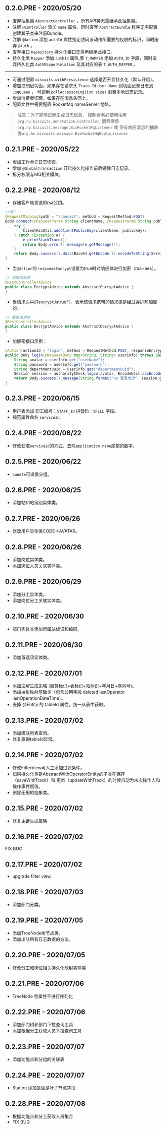 ## 0.2.0.PRE - 2020/05/20
* 废弃抽象类 `AbstractController` ，所有API类无需继承此抽象类。
* 注解 `@Controller` 添加 `name` 属性，同时废弃 `AbstractBundle` 程序无需配置创建其子类来注册Bundle。
* 注解 `@Action` 添加 `authId` 属性指定访问该动作所需要的权限的标识，同时废弃 `@Auth` 。
* 废弃接口 `Repository` 持久化接口无需再继承此接口。
* 持久化类 `Mapper` 添加 `authId` 属性,表 `T_MAPPER` 添加 `AUTH_ID` 字段，同时废弃持久化类 `AuthMapperRelation` 及其对应的表 `T_AUTH_MAPPER` 。
---
* 可通过配置 `biscuits.withPersistence` 选择是否开启持久化（默认开启）。
* 增加控制层切面，如果存在请求头 `Trace-Id` `User-Name` 则切面记录日志到 `LogQueue` ， 可调用 `pollAccessorLog(int size)` 消费本地日志记录。
* 增加消费者切面，如果存在消息头同上。
* 配置文件中需要配置 RocketMq nameServer 地址。
        
> 注意：为了能够正确生成日志信息，
> 控制器务必使用注解 `org.hv.biscuits.annotation.Controller`, 
> 消费继承 `org.hv.biscuits.message.BisRocketMqListener` 或 带有响应消息的抽象类`org.hv.biscuits.message.BisRocketMqReplyListener`

## 0.2.1.PRE - 2020/05/22
* 增加工作单元日志切面。
* 增加 `@GlobalTransaction` 开启持久化操作前后镜像日志记录。
* 拆分权限与MQ相关模块。

## 0.2.2.PRE - 2020/06/12
* 存储客户端发送的rsa公钥。
```java
//例：
@RequestMapping(path = "/connect", method = RequestMethod.POST)
Body connect(@RequestParam String clientName, @RequestParam String publicKey) {
    try {
        ClientRsaUtil.addClientPublicKey(clientName, publicKey);
    } catch (Exception e) {
        e.printStackTrace();
        return Body.error().message(e.getMessage());
    }
    return Body.success().data(Base64.getEncoder().encodeToString(ServiceRsaUtil.getPublicKey().getEncoded()));
}

```
* 当`@Action`的 `responseEncrypt`设置为true时对响应体进行加密（rsa+aes）。
```java
// 加密响应体
@RestControllerAdvice
public class EncryptAdvice extends AbstractEncryptAdvice {
}
```
* 当请求头中的`encrypt`为true时，表示该请求携带的请求提是经过哭护短加密的。
```java
// 解密请求体
@RestControllerAdvice
public class DecryptAdvice extends AbstractDecryptAdvice {
}
```

* 加解密接口示例：
```java
@Action(actionId = "login", method = RequestMethod.POST, responseEncrypt = true)
public Body login(@RequestBody Map<String, String> userInfo) throws SQLException {
    String avatar = userInfo.get("userName");
    String password = userInfo.get("password");
    String departmentUuid = userInfo.get("departmentUuid");
    Session session = authorityCheck.login(avatar, EncodeUtil.abcEncoder(password), departmentUuid);
    return Body.success().message(String.format("%s 登录成功", session.getUserView().getName())).token(session.getToken()).data(session.getUserView());
}
```

## 0.2.3.PRE - 2020/06/15
* 用户表添加 职工编号：`STAFF_ID` 拼音码：`SPELL` 字段。 
* 规范属性命名 `serviceId`。

## 0.2.4.PRE - 2020/06/22
* 修改获取`serviceId`的方式，去除`application.name`尾部的数字。

## 0.2.5.PRE - 2020/06/22
* `bundle`可设置分组。

## 0.2.6.PRE - 2020/06/25
* 添加站和站级别实体类。

## 0.2.7.PRE - 2020/06/26
* 修改用户实体类CODE->AVATAR。

## 0.2.8.PRE - 2020/06/26
* 添加岗位实体类。
* 添加岗位人员关联实体类。

## 0.2.9.PRE - 2020/06/29
* 添加分工实体类。
* 添加岗位分工关联实体类。

## 0.2.10.PRE - 2020/06/30
* 部门实体类添加所属站标识和编码。

## 0.2.11.PRE - 2020/06/30
* 添加首选项实体类。

## 0.2.12.PRE - 2020/07/01
* 添加注解生成策略 (服务标识+表标识+站标识+年月日+序列号)。
* 添加抽象映射基础类（包含公用字段 deleted lastOperator lastOperationDateTime）。
* 去掉 @Entity 的 tableId 属性，统一从表中获取。

## 0.2.13.PRE - 2020/07/02
* 添加级联列表查询。
* 修复查询tableId异常。

## 0.2.14.PRE - 2020/07/02
* 修改FilterView可人工添加过滤条件。
* 如果持久化类是AbstractWithOperatorEntity的子类在保存（saveWithTrack）和 更新（updateWithTrack）的时候自动为末次操作人和操作事件赋值。
* 删除无用的抽象类。

## 0.2.15.PRE - 2020/07/02
* 修复主键生成策略

## 0.2.16.PRE - 2020/07/02
FIX BUG

## 0.2.17.PRE - 2020/07/02
* upgrade filter view.

## 0.2.18.PRE - 2020/07/03
* 添加部门分类。

## 0.2.19.PRE - 2020/07/05
* 添加TreeNode树节点类。
* 添加出队所有日志数据的方法。

## 0.2.20.PRE - 2020/07/05
* 修改分工和岗位相关持久化映射实体类

## 0.2.21.PRE - 2020/07/06
* TreeNode 空属性不进行序列化

## 0.2.22.PRE - 2020/07/06
* 添加部门树和部门下拉查询工具
* 添加根据分工获取人员下拉查询工具

## 0.2.23.PRE - 2020/07/07
* 添加功能点和分组的关联表

## 0.2.24.PRE - 2020/07/07
* Station 添加是否是叶子节点字段

## 0.2.28.PRE - 2020/07/08
* 根据功能点和分工获取人员集合
* FIX BUG
